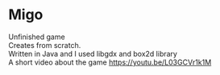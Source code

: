 # Migo
Unfinished game\
Creates from scratch.\
Written in Java and I used libgdx and box2d library\
A short video about the game https://youtu.be/L03GCVr1k1M
